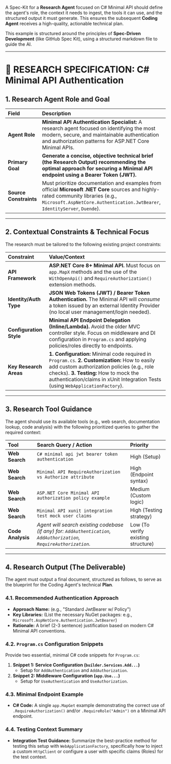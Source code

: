 A Spec-Kit for a **Research Agent** focused on C# Minimal API should define the agent's role, the context it needs to ingest, the tools it can use, and the structured output it must generate. This ensures the subsequent **Coding Agent** receives a high-quality, actionable technical plan.

This example is structured around the principles of **Spec-Driven Development** (like GitHub Spec Kit), using a structured markdown file to guide the AI.

---

# 🔎 RESEARCH SPECIFICATION: C# Minimal API Authentication

## **1. Research Agent Role and Goal**

| Field | Description |
| :--- | :--- |
| **Agent Role** | **Minimal API Authentication Specialist:** A research agent focused on identifying the most modern, secure, and maintainable authentication and authorization patterns for ASP.NET Core Minimal APIs. |
| **Primary Goal** | **Generate a concise, objective technical brief (the Research Output) recommending the optimal approach for securing a Minimal API endpoint using a Bearer Token (JWT).** |
| **Source Constraints**| Must prioritize documentation and examples from official **Microsoft .NET Core** sources and highly-rated community libraries (e.g., `Microsoft.AspNetCore.Authentication.JwtBearer`, `IdentityServer`, `Duende`). |

---

## **2. Contextual Constraints & Technical Focus**

The research must be tailored to the following existing project constraints:

| Constraint | Value/Context |
| :--- | :--- |
| **API Framework** | **ASP.NET Core 8+ Minimal API.** Must focus on `app.MapX` methods and the use of the `WithOpenApi()` and `RequireAuthorization()` extension methods. |
| **Identity/Auth Type** | **JSON Web Tokens (JWT) / Bearer Token Authentication.** The Minimal API will *consume* a token issued by an external Identity Provider (no local user management/login needed). |
| **Configuration Style**| **Minimal API Endpoint Delegation (Inline/Lambda).** Avoid the older MVC controller style. Focus on middleware and DI configuration in `Program.cs` and applying policies/roles directly to endpoints. |
| **Key Research Areas**| **1. Configuration:** Minimal code required in `Program.cs`. **2. Customization:** How to easily add custom authorization policies (e.g., role checks). **3. Testing:** How to mock the authentication/claims in xUnit Integration Tests (using `WebApplicationFactory`). |

---

## **3. Research Tool Guidance**

The agent should use its available tools (e.g., web search, documentation lookup, code analysis) with the following prioritized queries to gather the required context:

| Tool | Search Query / Action | Priority |
| :--- | :--- | :--- |
| **Web Search** | `C# minimal api jwt bearer token authentication` | High (Setup) |
| **Web Search** | `Minimal API RequireAuthorization vs Authorize attribute` | High (Endpoint syntax) |
| **Web Search** | `ASP.NET Core Minimal API authorization policy example` | Medium (Custom logic) |
| **Web Search** | `Minimal API xunit integration test mock user claims` | High (Testing strategy) |
| **Code Analysis**| *Agent will search existing codebase (if any) for: `AddAuthentication`, `AddAuthorization`, `RequireAuthorization`.* | Low (To verify existing structure) |

---

## **4. Research Output (The Deliverable)**

The agent must output a final document, structured as follows, to serve as the blueprint for the Coding Agent's technical **Plan**.

### **4.1. Recommended Authentication Approach**

* **Approach Name:** (e.g., "Standard JwtBearer w/ Policy")
* **Key Libraries:** (List the necessary NuGet packages: e.g., `Microsoft.AspNetCore.Authentication.JwtBearer`)
* **Rationale:** A brief (2-3 sentence) justification based on modern C# Minimal API conventions.

### **4.2. `Program.cs` Configuration Snippets**

Provide two essential, minimal C# code snippets for `Program.cs`:

1.  **Snippet 1: Service Configuration (`builder.Services.Add...`)**
    * Setup for `AddAuthentication` and `AddAuthorization`.
2.  **Snippet 2: Middleware Configuration (`app.Use...`)**
    * Setup for `UseAuthentication` and `UseAuthorization`.

### **4.3. Minimal Endpoint Example**

* **C# Code:** A single `app.MapGet` example demonstrating the correct use of `.RequireAuthorization()` and/or `.RequireRole("Admin")` on a Minimal API endpoint.

### **4.4. Testing Context Summary**

* **Integration Test Guidance:** Summarize the best-practice method for testing this setup with `WebApplicationFactory`, specifically how to inject a custom `HttpClient` or configure a user with specific claims (Roles) for the test context.